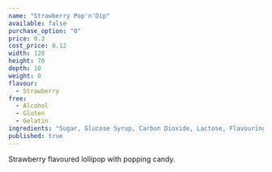 ```yaml
---
name: "Strawberry Pop'n'Dip"
available: false
purchase_option: "0"
price: 0.3
cost_price: 0.12
width: 120
height: 70
depth: 10
weight: 0
flavour: 
  - Strawberry
free: 
  - Alcohol
  - Gluten
  - Gelatin
ingredients: "Sugar, Glucose Syrup, Carbon Dioxide, Lactose, Flavouring, Colours: E192, E102, E133, E129, E102"
published: true
---
```

Strawberry flavoured lollipop with popping candy.